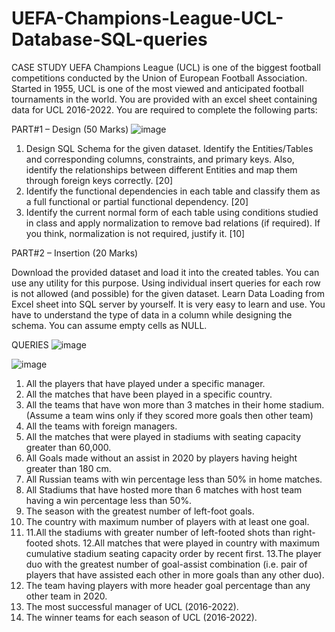 # UEFA-Champions-League-UCL-Database-SQL-queries
CASE STUDY
UEFA Champions League (UCL) is one of the biggest football competitions
conducted by the Union of European Football Association. Started in 1955, UCL is
one of the most viewed and anticipated football tournaments in the world. You
are provided with an excel sheet containing data for UCL 2016-2022. You are
required to complete the following parts:

PART#1 – Design (50 Marks)
![image](https://github.com/Zamehi/UEFA-Champions-League-UCL-Database-SQL-queries/assets/129313428/f550896c-27ab-418f-afe7-3a8027bed809)

1. Design SQL Schema for the given dataset. Identify the Entities/Tables and
corresponding columns, constraints, and primary keys. Also, identify the
relationships between different Entities and map them through foreign keys
correctly. [20]
2. Identify the functional dependencies in each table and classify them as a full
functional or partial functional dependency. [20]
3. Identify the current normal form of each table using conditions studied in class
and apply normalization to remove bad relations (if required). If you think,
normalization is not required, justify it. [10]

PART#2 – Insertion (20 Marks)

Download the provided dataset and load it into the created tables. You can use
any utility for this purpose. Using individual insert queries for each row is not
allowed (and possible) for the given dataset. Learn Data Loading from Excel sheet
into SQL server by yourself. It is very easy to learn and use. You have to
understand the type of data in a column while designing the schema. You can
assume empty cells as NULL.

QUERIES 
![image](https://github.com/Zamehi/UEFA-Champions-League-UCL-Database-SQL-queries/assets/129313428/f0d3e35f-ddba-43a3-84fe-3d8550954584)

![image](https://github.com/Zamehi/UEFA-Champions-League-UCL-Database-SQL-queries/assets/129313428/2af647b5-0dd9-46cb-90b5-2396f12db0de)

1. All the players that have played under a specific manager.
2. All the matches that have been played in a specific country.
3. All the teams that have won more than 3 matches in their home stadium.
(Assume a team wins only if they scored more goals then other team)
4. All the teams with foreign managers.
5. All the matches that were played in stadiums with seating capacity greater
than 60,000.
6. All Goals made without an assist in 2020 by players having height greater
than 180 cm.
7. All Russian teams with win percentage less than 50% in home matches.
8. All Stadiums that have hosted more than 6 matches with host team having
a win percentage less than 50%.
9. The season with the greatest number of left-foot goals.
10. The country with maximum number of players with at least one goal.
11. 11.All the stadiums with greater number of left-footed shots than right-footed
shots.
12.All matches that were played in country with maximum cumulative stadium
seating capacity order by recent first.
13.The player duo with the greatest number of goal-assist combination (i.e.
pair of players that have assisted each other in more goals than any other
duo).
14. The team having players with more header goal percentage than any other
team in 2020.
15. The most successful manager of UCL (2016-2022).
16. The winner teams for each season of UCL (2016-2022).
